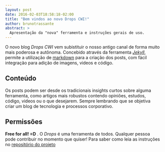 ```yaml
---
layout: post
date: 2016-02-03T18:58:18-02:00
title: "Bem vindos ao novo Drops CWI!"
author: brunotrassante
abstract: >
  Apresentação da "nova" ferramenta e instruções gerais de uso.
---
```

O novo blog *Drops CWI* vem subistituir o nosso antigo canal de forma muito mais poderosa e autônoma. Concebido através da ferramenta [*Jekyll*](http://jekyllrb.com), permite a utilização de [markdown](https://guides.github.com/features/mastering-markdown) para a criação dos posts, com fácil integração para adição de imagens, videos e código.

## Conteúdo
Os posts podem ser desde os tradicionais insights curtos sobre alguma ferramenta, como artigos mais robustos contendo opiniões, estudos, código, videos ou o que desejarem. Sempre lembrando que se objetiva criar um blog de tecnologia e processos corporativo.


## Permissões
**Free for all! =D** . O *Drops* é uma ferramenta de todos. Qualquer pessoa pode contribuir no momento que quiser! Para saber como leia as instruções no [repositório do projeto](http://github.com/CWISoftware/drops)
